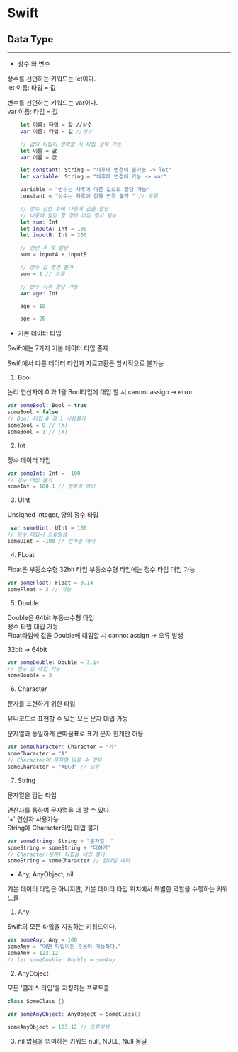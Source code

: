 # Swift 

## **Data Type**
----

- 상수 와 변수

상수를 선언하는 키워드는 let이다.  
let 이름: 타입 = 값

변수를 선언하는 키워드는 var이다.  
var 이름: 타입 = 값

```swift 
    let 이름: 타입 = 값 //상수 
    var 이름: 타입 = 값 //변수 

    // 값의 타입이 명확할 시 타입 생략 가능
    let 이름 = 값 
    var 이름 = 값 

    let constant: String = "차후에 변경이 불가능 -> let"
    let variable: String = "차후에 변경이 가능 -> var"

    variable = "변수는 차후에 다른 값으로 할당 가능"
    constant = "상수는 차후에 값을 변경 불가 " // 오류

    // 상수 선언 후에 나중에 값을 할당
    // 나중에 할당 할 경우 타입 명시 필수 
    let sum: Int
    let inputA: Int = 100
    let inputB: Int = 200

    // 선언 후 첫 할당
    sum = inputA + inputB

    // 상수 값 변경 불가 
    sum = 1 // 오류

    // 변수 차후 할당 가능
    var age: Int

    age = 10

    age = 20 


```


- 기본 데이터 타입

Swift에는 7가지 기본 데이터 타입 존재

Swift에서 다른 데이터 타입과 자료교환은 암시적으로 불가능

1. Bool

논리 연산자에 0 과 1을 Bool타입에 대입 할 시 cannot assign -> error

```swift 
var someBool: Bool = true
someBool = false
// Bool 타입 0 과 1 사용불가 
someBool = 0 // (X)
someBool = 1 // (X)
```

2. Int

정수 데이터 타입 

```swift 
var someInt: Int = -100
// 실수 대입 불가
someInt = 100.1 // 컴파일 에러 
```

3. UInt

Unsigned Integer, 양의 정수 타입

```swift 
 var someUint: UInt = 100
// 음수 대입시 오류발생
someUInt = -100 // 컴파일 에러 
```

4. FLoat

Float은 부동소수형 32bit 타입
부동소수형 타입에는 정수 타입 대입 가능

```swift 
var someFloat: Float = 3.14  
someFloat = 3 // 가능 
```

5. Double

Double은 64bit 부동소수형 타입  
정수 타입 대입 가능  
Float타입에 값을 Double에 대입할 시 cannot assign -> 오류 발생 

32bit -> 64bit

```swift 
var someDouble: Double = 3.14
// 정수 값 대입 가능
someDouble = 3
```

6. Character

문자를 표현하기 위한 타입

유니코드로 표현할 수 있는 모든 문자 대입 가능

문자열과 동일하게 큰따옴표로 표기
문자 한개만 허용

```swift 
var someCharacter: Character = "가"
someCharacter = "A"
// Character에 문자열 담을 수 없음
someCharacter = "ABCd" // 오류
```

7. String

문자열을 담는 타입

연산자를 통하여 문자열을 더 할 수 있다.  
 '+' 연산자 사용가능  
String에 Character타입 대입 불가

```swift 
var someString: String = "문자열  "
someString = someString + "더하기"
// Character(문자) 타입을 대입 불가
someString = someCharacter // 컴파일 에러
```

- Any, AnyObject, nil

기본 데이터 타입은 아니지만, 기본 데이터 타입 위치에서 특별한 역할을 수행하는 키워드들

1. Any

Swift의 모든 타입을 지칭하는 키워드이다.

```Swift
var someAny: Any = 100
someAny = "어떤 타입이든 수용이 가능하다."
someAny = 123.12
// let someDouble: Double = somAny
```

2. AnyObject

모든 '클래스 타입'을 지칭하는 프로토콜

```swift
class SomeClass {}

var someAnyObject: AnyObject = SomeClass() 

someAnyObject = 123.12 // 오류발생
```

3. nil
없음을 의미하는 키워드 
null, NULL, Null 동일 

